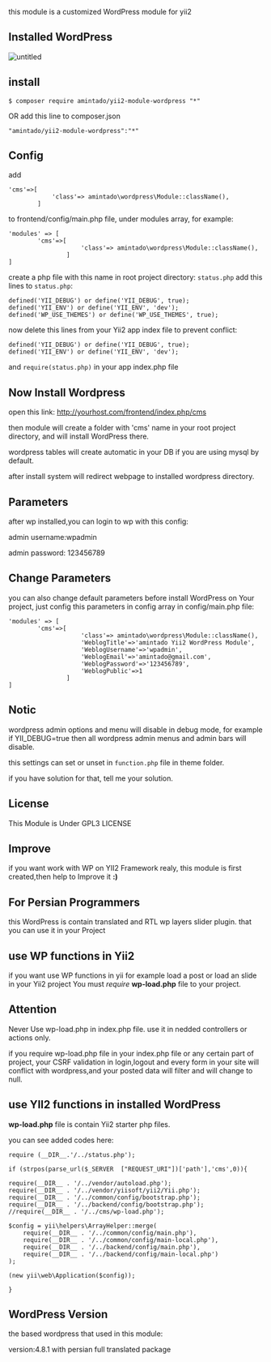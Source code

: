 this module is a customized WordPress module for yii2

## Installed WordPress
![untitled](https://user-images.githubusercontent.com/11722893/30788124-a851add4-a1a3-11e7-90df-c9b94d64ab55.png)

## install
````
$ composer require amintado/yii2-module-wordpress "*"
````
OR
add this line to composer.json
````
"amintado/yii2-module-wordpress":"*"
````
## Config
add 
````
'cms'=>[
            'class'=> amintado\wordpress\Module::className(),
        ]
````
to frontend/config/main.php file, under modules array,
for example:
````
'modules' => [
        'cms'=>[
                    'class'=> amintado\wordpress\Module::className(),
                ]
]
````
create a php file with this name in root project directory:
`status.php`
add this lines to `status.php`:
````
defined('YII_DEBUG') or define('YII_DEBUG', true);
defined('YII_ENV') or define('YII_ENV', 'dev');
defined('WP_USE_THEMES') or define('WP_USE_THEMES', true);
````
now delete this lines from your Yii2 app index file to prevent conflict:
````
defined('YII_DEBUG') or define('YII_DEBUG', true);
defined('YII_ENV') or define('YII_ENV', 'dev');
````

and `require(status.php)` in your app index.php file

## Now Install Wordpress
open this link:
http://yourhost.com/frontend/index.php/cms

then module will create a folder with 'cms' name in your root project directory, and will install WordPress there.

wordpress tables will create automatic in your DB if you are using mysql by default.

after install system will redirect webpage to installed wordpress directory.

## Parameters
after wp installed,you can login to wp with this config:


admin username:wpadmin


admin password: 123456789

## Change Parameters

you can also change default parameters before install WordPress on Your project, just config this parameters in config array in config/main.php file:
````
'modules' => [
        'cms'=>[
                    'class'=> amintado\wordpress\Module::className(),
                    'WeblogTitle'=>'amintado Yii2 WordPress Module',
                    'WeblogUsername'=>'wpadmin',
                    'WeblogEmail'=>'amintado@gmail.com',
                    'WeblogPassword'=>'123456789',
                    'WeblogPublic'=>1
                ]
]
````
## Notic
wordpress admin options and menu will disable in debug mode,
for example if YII_DEBUG=true then all wordpress admin menus and admin bars will disable.

this settings can set or unset in `function.php` file in theme folder.

if you have solution for that, tell me your solution.

## License
This Module is Under GPL3 LICENSE

## Improve
if you want work with WP on YII2 Framework realy, this module is first created,then help to Improve it **:)**

## For Persian Programmers
this WordPress is contain translated and RTL wp layers slider plugin. 
that you can use it in your Project

## use WP functions in Yii2 
if you want use WP functions in yii for example load a post or load an slide in your Yii2 project You must _require_ **wp-load.php** file to your project.

## Attention
Never Use wp-load.php in index.php file.
use it in nedded controllers or actions only.

if you require wp-load.php file in your index.php file or any certain part of project, your CSRF validation in login,logout and every form in your site will conflict with wordpress,and your posted data will filter and will change to null.

## use YII2 functions in  installed WordPress
**wp-load.php** file is contain Yii2 starter php files.

you can see added codes here:
````
require (__DIR__.'/../status.php');

if (strpos(parse_url($_SERVER  ["REQUEST_URI"])['path'],'cms',0)){

require(__DIR__ . '/../vendor/autoload.php');
require(__DIR__ . '/../vendor/yiisoft/yii2/Yii.php');
require(__DIR__ . '/../common/config/bootstrap.php');
require(__DIR__ . '/../backend/config/bootstrap.php');
//require(__DIR__ . '/../cms/wp-load.php');

$config = yii\helpers\ArrayHelper::merge(
    require(__DIR__ . '/../common/config/main.php'),
    require(__DIR__ . '/../common/config/main-local.php'),
    require(__DIR__ . '/../backend/config/main.php'),
    require(__DIR__ . '/../backend/config/main-local.php')
);

(new yii\web\Application($config));

}
````

## WordPress Version
the based wordpress that used in this module:

version:4.8.1
with persian full translated package
